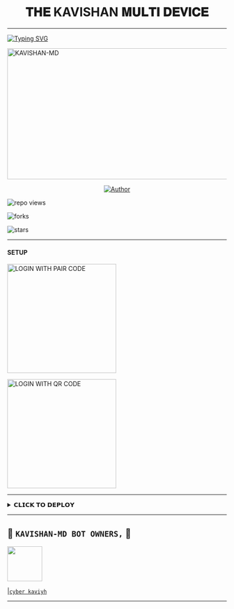 <h1 align="center"> 𝐓𝐇𝐄 KAVISHAN 𝐌𝐔𝐋𝐓𝐈 𝐃𝐄𝐕𝐈𝐂𝐄  </h1>
<p align="center">  

***
  
<a href="https://git.io/typing-svg"><img src="https://readme-typing-svg.demolab.com?font=Black+Ops+One&size=50&pause=1000&color=1BAFBAFF&center=true&width=910&height=100&lines=CREATED+BY+KAVISHAN;RELEASED+15.5.2024" alt="Typing SVG" /></a>
  </p>
    <img alt="KAVISHAN-MD" width="700" height="300" src="https://telegra.ph/file/481721736d37406a2abeb.jpg">
<p align="center">
<p align="center">
<a href="https://github.com/Kavishan0/KAVISHAN-MD"><img title="Author" src="https://readme-typing-svg.herokuapp.com?color=d1fa02&center=true&vCenter=true&multiline=false&lines="></a> 
<p/>

![repo views](https://hits.seeyoufarm.com/api/count/incr/badge.svg?url=https%3A%2F%2Fgithub.com%2Fkavisham0%2FKAVISHAN-MD&count_bg=%2379C83D&title_bg=%23555555&icon=gitpod.svg&icon_color=%23E7E7E7&title=Views&edge_flat=false)

![forks](https://img.shields.io/github/forks/kaviahan0/KAVISHAN-MD?label=Forks&style=social)

![stars](https://img.shields.io/github/stars/kavishan0/KAVISHAN-MD?style=social)
  
***

#### SETUP 

<a href="https://kavishan-md-official.onrender.com"><img src="https://img.shields.io/badge/LOGIN%20WITH-PAIR%20CODE-blue" alt="LOGIN WITH PAIR CODE" width="250"></a>


<a href="https://kavishan-qr-2.onrender.com/"><img src="https://img.shields.io/badge/LOGIN%20WITH-QR%20CODE-black" alt="LOGIN WITH QR CODE" width="250"></a>
<br>


***

<details>
<summary>𝗖𝗟𝗜𝗖𝗞 𝗧𝗢 𝗗𝗘𝗣𝗟𝗢𝗬</summary>


[`Deploy on heroku`](https://dashboard.heroku.com/new?template=https://github.com/Kavishan0/KAVISHAN-MD)

</details>


***
## 👑 **`KAVISHAN-MD BOT OWNERS,`** 👑


   <a href="https://github.com/kavishan0/"><img src="https://telegra.ph/file/d4897e32ae51d7d69cad9.jpg" width=80 height=80></a>   

|[`cyber kaviyh`](https://github.com/kavishan0)

***
